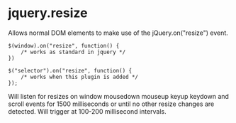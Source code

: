 jquery.resize
=============

Allows normal DOM elements to make use of the jQuery.on("resize") event.

```
$(window).on("resize", function() {
	/* works as standard in jquery */
})

$("selector").on("resize", function() {
	/* works when this plugin is added */
});
```

Will listen for resizes on window mousedown mouseup keyup keydown and scroll events for 1500 milliseconds or until no other resize changes are detected. Will trigger at 100-200 millisecond intervals.
